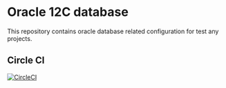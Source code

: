# Oracle 12C database
This repository contains oracle database related configuration for test any projects.

Circle CI  
---------  
[![CircleCI](https://circleci.com/gh/hemanth22/Oracle_database/tree/develop.svg?style=svg)](https://circleci.com/gh/hemanth22/Oracle_database/tree/develop)   
